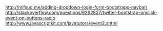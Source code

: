 http://mifsud.me/adding-dropdown-login-form-bootstraps-navbar/
http://stackoverflow.com/questions/9262827/twitter-bootstrap-onclick-event-on-buttons-radio
http://www.javascriptkit.com/javatutors/event2.shtml
